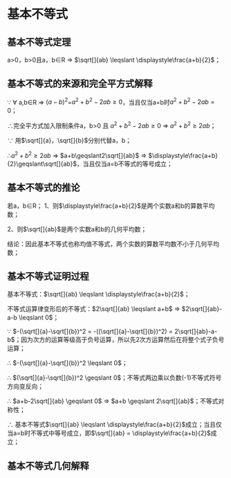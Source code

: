 # 基本不等式

## 基本不等式定理
a>0，b>0且a，b$\in$R $\Rightarrow$ $\sqrt[]{ab} \leqslant \displaystyle\frac{a+b}{2}$；

## 基本不等式的来源和完全平方式解释
$\because$ $\forall$ a,b$\in$R $\Rightarrow$ $(a-b)^2$=$a^2+b^2-2ab\geqslant0$，当且仅当a=b时$a^2+b^2-2ab = 0$；

$\therefore$完全平方式加入限制条件a，b>0 且 $a^2+b^2-2ab\geqslant0$ $\Rightarrow$ $a^2+b^2\geqslant2ab$；

$\because$ 用$\sqrt[]{a}，\sqrt[]{b}$分别代替a，b；

$\therefore$$a^2+b^2\geqslant2ab$ $\Rightarrow$ $a+b\geqslant2\sqrt[]{ab}$ $\Rightarrow$ $\displaystyle\frac{a+b}{2}\geqslant\sqrt[]{ab}$，当且仅当a=b不等式的等号成立；

## 基本不等式的推论
若a，b$\in$R；
1、则$\displaystyle\frac{a+b}{2}$是两个实数a和b的算数平均数；

2、则$\sqrt[]{ab}$是两个实数a和b的几何平均数；

结论：因此基本不等式也称均值不等式，两个实数的算数平均数不小于几何平均数；

## 基本不等式证明过程
基本不等式：$\sqrt[]{ab} \leqslant \displaystyle\frac{a+b}{2}$；

不等式运算律变形后的不等式：$2\sqrt[]{ab} \leqslant a+b$ $\Rightarrow$ $2\sqrt[]{ab}-a-b \leqslant 0$；

$\because$ $-(\sqrt[]{a}-\sqrt[]{b})^2 = -((\sqrt[]{a}-\sqrt[]{b})^2) = 2\sqrt[]{ab}-a-b$；因为次方的运算等级高于负号运算，所以先2次方运算然后在将整个式子负号运算；

$\therefore$ $-(\sqrt[]{a}-\sqrt[]{b})^2 \leqslant 0$；

$\therefore$ $(\sqrt[]{a}-\sqrt[]{b})^2 \geqslant 0$；不等式两边乘以负数(-1)不等式符号方向变反向；

$\therefore$ $a+b-2\sqrt[]{ab} \geqslant 0$ $\Rightarrow$ $a+b \geqslant 2\sqrt[]{ab}$；不等式对称性；

$\therefore$ 基本不等式$\sqrt[]{ab} \leqslant \displaystyle\frac{a+b}{2}$成立；当且仅当a=b时不等式中等号成立，即$\sqrt[]{ab} = \displaystyle\frac{a+b}{2}$成立；

## 基本不等式几何解释

